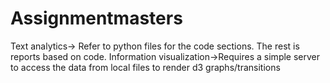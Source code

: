 # Assignmentmasters
Text analytics-> Refer to python files for the code sections. The rest is reports based on code.
Information visualization->Requires a  simple server to access the data from local files to render d3 graphs/transitions
